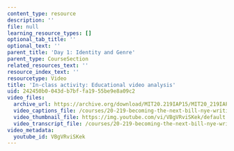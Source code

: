 ```yaml
---
content_type: resource
description: ''
file: null
learning_resource_types: []
optional_tab_title: ''
optional_text: ''
parent_title: 'Day 1: Identity and Genre'
parent_type: CourseSection
related_resources_text: ''
resource_index_text: ''
resourcetype: Video
title: 'In-class activity: Educational video analysis'
uid: 242450b0-043d-b7bf-fa19-55be9e8a09c2
video_files:
  archive_url: https://archive.org/download/MIT20.219IAP15/MIT20_219IAP15_D01P1_300k.mp4
  video_captions_file: /courses/20-219-becoming-the-next-bill-nye-writing-and-hosting-the-educational-show-january-iap-2015/f4f3b274cfd6536bb3cbe9205f8b972c_VBgVRviSKek.vtt
  video_thumbnail_file: https://img.youtube.com/vi/VBgVRviSKek/default.jpg
  video_transcript_file: /courses/20-219-becoming-the-next-bill-nye-writing-and-hosting-the-educational-show-january-iap-2015/7c44d52984c83bf86f418e76d6f53755_VBgVRviSKek.pdf
video_metadata:
  youtube_id: VBgVRviSKek
---
```

